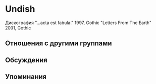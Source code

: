 # Undish

Дискография
"...acta est fabula." 1997, Gothic
"Letters From The Earth" 2001, Gothic

## Отношения с другими группами


## Обсуждения


## Упоминания

